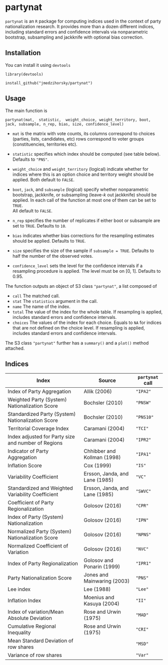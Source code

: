 # partynat

`partynat` is an `R` package for computing indices used in the context of party nationalization research.
It provides more than a dozen different indices,
including standard errors and confidence intervals 
via nonparametric bootstrap, subsampling and jackknife
with optional bias correction.


## Installation

You can install it using `devtools`

`library(devtools)`

`install_github("jmedzihorsky/partynat")`


##  Usage

The main function is 

`partynat(mat, 
          statistic, 
          weight_choice,
          weight_territory,
          boot,
          jack,
          subsample,
          n_rep,
          bias,
          size,
          confidence_level)`

- `mat` 
    is the matrix with vote counts, its 
    columns correspond to choices (parties, lists, candidates, etc)
    rows correspond to voter groups (constituencies, territories etc).

- `statistic`
    specifies which index should be computed (see table below).
    Defaults to `"PNS"`.

- `weight_choice` and `weight_territory` 
    (logical) indicate whether for indices where this is an option 
    choice and territory weight should be applied.
    Both default to `FALSE`.

- `boot`, `jack`, and `subsample` (logical)
    specify whether nonparametric bootstrap, jackknife, or subsampling
    (leave-*k* out jackknife) should be applied. 
    In each call of the function at most one of them can be set to `TRUE`.    
    All default to `FALSE`.

- `n_rep` 
    specifies the number of replicates if either boot or subsample are set to `TRUE`.
    Defaults to `10`.

- `bias` 
    indicates whether bias corrections for the resampling estimates should be applied.
    Defaults to `TRUE`.

- `size` 
    specifies the size of the sample if `subsample = TRUE`. 
    Defaults to half the number of the observed votes.

- `confidence_level`
    sets the level for the confidence intervals if a resampling procedure is applied.
    The level must be on [0, 1].
    Defaults to 0.95.


The function outputs an object of S3 class `"partynat"`, a list composed of

- `call` The matched call.
- `stat` The `statistics` argument in the call.
- `name` The name of the index.
- `total` The value of the index for the whole table.
    If resampling is applied, includes standard errors and confidence intervals.
- `choices` The values of the index for each choice.
    Equals to `NA` for indices that are not defined on the choice level.
    If resampling is applied, includes standard errors and confidence intervals.

The S3 class `"partynat"` further has a `summary()` and a `plot()` method attached.


## Indices

|Index|Source|`partynat` call|
|-----|------|---------------|
|Index of Party Aggregation|Allik (2006)|`"IPA2"`|
|Weighted Party (System) Nationalization Score|Bochsler (2010)|`"PNSW"`|
|Standardized Party (System) Nationalization Score|Bochsler (2010)|`"PNS10"`|
|Territorial Coverage Index|Caramani (2004)|`"TCI"`|
|Index adjusted for Party size and number of Regions|Caramani (2004)|`"IPR2"`|
|Indicator of Party Aggregation|Chhibber and Kollman (1998)|`"IPA1"`|
|Inflation Score|Cox (1999)|`"IS"`|
|Variability Coefficient|Ersson, Janda, and Lane (1985)|`"VC"`|
|Standardized and Weighted Variability Coefficient|Ersson, Janda, and Lane (1985)|`"SWVC"`|
|Coefficient of Party Regionalization|Golosov (2016)|`"CPR"`|
|Index of Party (System) Nationalization|Golosov (2016)|`"IPN"`|
|Normalized Party (System) Nationalization Score|Golosov (2016)|`"NPNS"`|
|Normalized Coefficient of Variation|Golosov (2016)|`"NVC"`|
|Index of Party Regionalization|Golosov and Ponarin (1999)|`"IPR1"`|
|Party Nationalization Score|Jones and Mainwaring (2003)|`"PNS"`|
|Lee index|Lee (1988)|`"Lee"`|
|Inflation Index|Moenius and Kasuya (2004)|`"II"`|
|Index of variation/Mean Absolute Deviation|Rose and Urwin (1975)|`"MAD"`|
|Cumulative Regional Inequality|Rose and Urwin (1975)|`"CRI"`|
|Mean Standard Deviation of row shares| |`"MSD"`|
|Variance of row shares| |`"Var"`|

